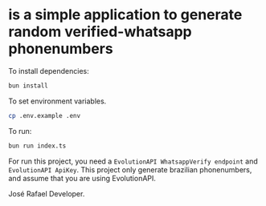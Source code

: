 # is a simple application to generate random verified-whatsapp phonenumbers

To install dependencies:

```bash
bun install
```

To set environment variables.
```bash
cp .env.example .env
```

To run:


```bash
bun run index.ts
```


For run this project, you need a `EvolutionAPI WhatsappVerify endpoint` and `EvolutionAPI ApiKey`.
This project only generate brazilian phonenumbers, and assume that you are using EvolutionAPI.



José Rafael Developer.


